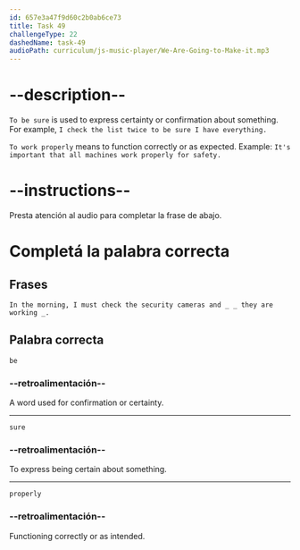 ```yaml
---
id: 657e3a47f9d60c2b0ab6ce73
title: Task 49
challengeType: 22
dashedName: task-49
audioPath: curriculum/js-music-player/We-Are-Going-to-Make-it.mp3
---
```


<!-- (audio) Sophie: So Jake! How's it to work in security? Do you deal with any danger?

Jake: No, not that much. In the morning, I must check the security cameras and be sure they are working properly. I have to monitor the entrances and exits at all times. -->


# --description--

`To be sure` is used to express certainty or confirmation about something. For example, `I check the list twice to be sure I have everything.`

`To work properly` means to function correctly or as expected. Example: `It's important that all machines work properly for safety.`

# --instructions--

Presta atención al audio para completar la frase de abajo.

# Completá la palabra correcta

## Frases

`In the morning, I must check the security cameras and _ _ they are working _.`

## Palabra correcta

`be`

### --retroalimentación--

A word used for confirmation or certainty.

---

`sure`

### --retroalimentación--

To express being certain about something.

---

`properly`

### --retroalimentación--

Functioning correctly or as intended.
